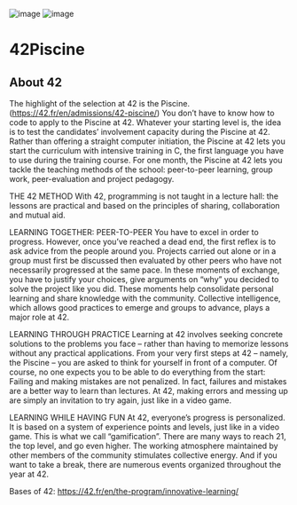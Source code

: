 ![image](https://user-images.githubusercontent.com/117537010/205635817-dc880366-b1fb-4f8f-8b11-f143a9e4e379.png)
![image](https://user-images.githubusercontent.com/117537010/205636008-947d9581-c0c7-453c-96c3-fa74f6ffd51e.png)


# 42Piscine

## About 42

The highlight of the selection at 42 is the Piscine. (https://42.fr/en/admissions/42-piscine/)
You don’t have to know how to code to apply to the Piscine at 42. Whatever your starting level is, the idea is to test the candidates’ involvement capacity during the Piscine at 42. Rather than offering a straight computer initiation, the Piscine at 42 lets you start the curriculum with intensive training in C, the first language you have to use during the training course. For one month, the Piscine at 42 lets you tackle the teaching methods of the school: peer-to-peer learning, group work, peer-evaluation and project pedagogy.

THE 42 METHOD
With 42, programming is not taught in a lecture hall: the lessons are practical and based on the principles of sharing, collaboration and mutual aid.

LEARNING TOGETHER: PEER-TO-PEER
You have to excel in order to progress. However, once you’ve reached a dead end, the first reflex is to ask advice from the people around you. Projects carried out alone or in a group must first be discussed then evaluated by other peers who have not necessarily progressed at the same pace. In these moments of exchange, you have to justify your choices, give arguments on “why” you decided to solve the project like you did. These moments help consolidate personal learning and share knowledge with the community. Collective intelligence, which allows good practices to emerge and groups to advance, plays a major role at 42.

LEARNING THROUGH PRACTICE
Learning at 42 involves seeking concrete solutions to the problems you face – rather than having to memorize lessons without any practical applications. From your very first steps at 42 – namely, the Piscine – you are asked to think for yourself in front of a computer. Of course, no one expects you to be able to do  everything from the start: Failing and making mistakes are not penalized. In fact, failures and mistakes are a better way to learn than lectures. At 42, making errors and messing up are simply an invitation to try again, just like in a video game.

LEARNING WHILE HAVING FUN
At 42, everyone’s progress is personalized. It is based on a system of experience points and levels, just like in a video game. This is what we call “gamification”. There are many ways to reach 21, the top level, and go even higher. The working atmosphere maintained by other members of the community stimulates collective energy. And if you want to take a break, there are numerous events organized throughout the year at 42. 

Bases of 42:
https://42.fr/en/the-program/innovative-learning/
